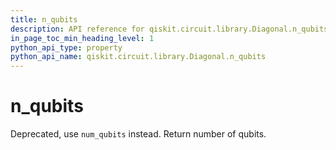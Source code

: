 ```yaml
---
title: n_qubits
description: API reference for qiskit.circuit.library.Diagonal.n_qubits
in_page_toc_min_heading_level: 1
python_api_type: property
python_api_name: qiskit.circuit.library.Diagonal.n_qubits
---
```


# n\_qubits

Deprecated, use `num_qubits` instead. Return number of qubits.

